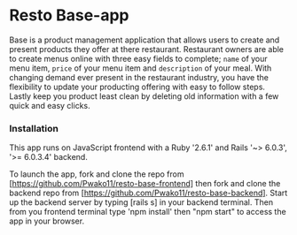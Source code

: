 # Resto Base-app

Base is a product management application that allows users to create and present products they offer at there restaurant. Restaurant owners are able to create menus online with three easy fields to complete; `name` of your menu item, `price` of your menu item and `description` of your meal.  With changing demand ever present in the restaurant industry, you have the flexibility to update your producting offering with easy to follow steps. Lastly keep you product least clean by deleting old information with a few quick and easy clicks. 

### Installation 
This app runs on JavaScript frontend with a Ruby '2.6.1' and Rails '~> 6.0.3', '>= 6.0.3.4' backend. 

To launch the app, fork and clone the repo from [https://github.com/Pwako11/resto-base-frontend] then fork and clone the backend repo from  [https://github.com/Pwako11/resto-base-backend]. Start up the backend server by typing [rails s] in your backend terminal. Then from you frontend terminal type 'npm install' then "npm start" to access the app in your browser.

